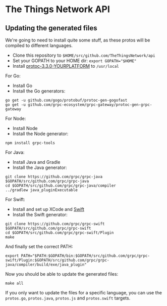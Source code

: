 # The Things Network API

## Updating the generated files

We're going to need to install quite some stuff, as these protos will be compiled to different languages.

- Clone this repository to `$HOME/src/github.com/TheThingsNetwork/api`
- Set your GOPATH to your HOME dir: `export GOPATH="$HOME"`
- Install [protoc-3.3.0-YOURPLATFORM](https://github.com/google/protobuf/releases/tag/v3.3.0) to `/usr/local`

For Go:

- Install Go
- Install the Go generators:

```
go get -u github.com/gogo/protobuf/protoc-gen-gogofast
go get -u github.com/grpc-ecosystem/grpc-gateway/protoc-gen-grpc-gateway
```

For Node:

- Install Node
- Install the Node generator:

```
npm install grpc-tools
```

For Java:

- Install Java and Gradle
- Install the Java generator:

```
git clone https://github.com/grpc/grpc-java $GOPATH/src/github.com/grpc/grpc-java
cd $GOPATH/src/github.com/grpc/grpc-java/compiler
../gradlew java_pluginExecutable
```

For Swift:

- Install and set up XCode and [Swift](https://swift.org/download/#installation)
- Install the Swift generator:

```
git clone https://github.com/grpc/grpc-swift $GOPATH/src/github.com/grpc/grpc-swift
cd $GOPATH/src/github.com/grpc/grpc-swift/Plugin
make
```

And finally set the correct PATH:

```
export PATH="$PATH:$GOPATH/bin:$GOPATH/src/github.com/grpc/grpc-swift/Plugin:$GOPATH/src/github.com/grpc/grpc-java/compiler/build/exe/java_plugin"
```

Now you should be able to update the generated files:

```
make all
```

If you only want to update the files for a specific language, you can use the `protos.go`, `protos.java`, `protos.js` and `protos.swift` targets.
